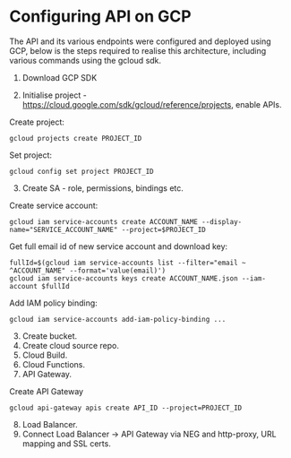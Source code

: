 # Configuring API on GCP

The API and its various endpoints were configured and deployed using GCP, below is the steps required to realise this architecture, including various commands using the gcloud sdk. 

1. Download GCP SDK

2. Initialise project - https://cloud.google.com/sdk/gcloud/reference/projects, enable APIs.

Create project:
```
gcloud projects create PROJECT_ID
```
Set project:
```
gcloud config set project PROJECT_ID
```

3. Create SA - role, permissions, bindings etc.

Create service account:
```
gcloud iam service-accounts create ACCOUNT_NAME --display-name="SERVICE_ACCOUNT_NAME" --project=$PROJECT_ID
```

Get full email id of new service account and download key:
```
fullId=$(gcloud iam service-accounts list --filter="email ~ ^ACCOUNT_NAME" --format='value(email)')
gcloud iam service-accounts keys create ACCOUNT_NAME.json --iam-account $fullId
```

Add IAM policy binding:
```
gcloud iam service-accounts add-iam-policy-binding ...
```

3. Create bucket.
4. Create cloud source repo.
5. Cloud Build.
6. Cloud Functions.
7. API Gateway.

Create API Gateway
```
gcloud api-gateway apis create API_ID --project=PROJECT_ID
```
8. Load Balancer.
9. Connect Load Balancer -> API Gateway via NEG and http-proxy, URL mapping and SSL certs.